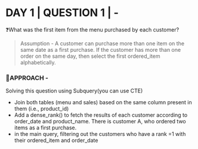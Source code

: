 
# DAY 1 | QUESTION 1 | -
❓What was the first item from the menu purchased by each customer?
> Assumption - A customer can purchase more than one item on the same date as a first purchase.
If the customer has more than one order on the same day, then select the first ordered_item alphabetically.

### 🎯APPROACH -
Solving this question using Subquery(you can use CTE)
- Join both tables (menu and sales) based on the same column present in them (i.e., product_id)
- Add a dense_rank() to fetch the results of each customer according to order_date and product_name.
There is customer A, who ordered two items as a first purchase.
- in the main query, filtering out the customers who have a rank =1 with their ordered_item and order_date
